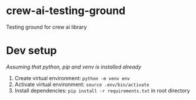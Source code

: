 # crew-ai-testing-ground
Testing ground for crew ai library

# Dev setup

_Assuming that python, pip and venv is installed already_

1. Create virtual environment: `python -m venv env`
2. Activate virtual environment: `source .env/bin/activate`
3. Install dependencies: `pip install -r requirements.txt` in root directory
